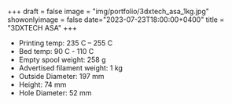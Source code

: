 +++
draft = false
image = "img/portfolio/3dxtech_asa_1kg.jpg"
showonlyimage = false
date="2023-07-23T18:00:00+0400"
title = "3DXTECH ASA"
+++

* Printing temp: 235 C – 255 C
* Bed temp: 90 C - 110 C
* Empty spool weight: 258 g
* Advertised filament weight: 1 kg
* Outside Diameter: 197 mm
* Height: 74 mm
* Hole Diameter: 52 mm
<!--more-->
